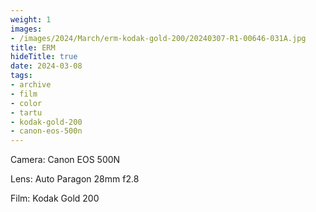 ```yaml
---
weight: 1
images:
- /images/2024/March/erm-kodak-gold-200/20240307-R1-00646-031A.jpg
title: ERM
hideTitle: true
date: 2024-03-08
tags:
- archive
- film
- color
- tartu
- kodak-gold-200
- canon-eos-500n
---
```


Camera: Canon EOS 500N

Lens: Auto Paragon 28mm f2.8

Film: Kodak Gold 200
